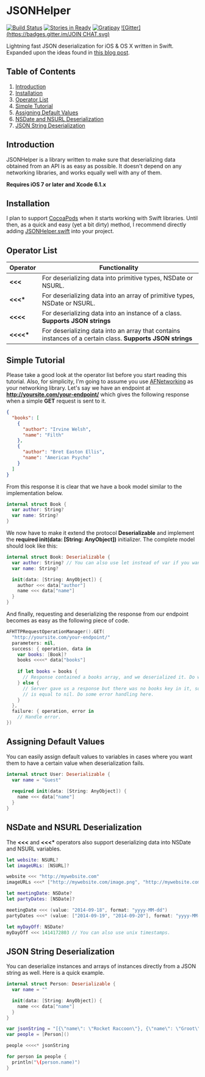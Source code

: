 
JSONHelper
==========
[![Build Status](https://travis-ci.org/isair/JSONHelper.svg?branch=master)](https://travis-ci.org/isair/JSONHelper)
[![Stories in Ready](https://badge.waffle.io/isair/JSONHelper.png?label=ready&title=Ready)](https://waffle.io/isair/JSONHelper)
[![Gratipay](https://img.shields.io/gratipay/bsencan91.svg)](https://gratipay.com/bsencan91/)
[![Gitter](https://badges.gitter.im/JOIN CHAT.svg)](https://gitter.im/isair/JSONHelper?utm_source=badge&utm_medium=badge&utm_campaign=pr-badge&utm_content=badge)

Lightning fast JSON deserialization for iOS &amp; OS X written in Swift. Expanded upon the ideas found in [this blog post](http://robots.thoughtbot.com/efficient-json-in-swift-with-functional-concepts-and-generics).

Table of Contents
--------------

1. [Introduction](#introduction)
2. [Installation](#installation)
3. [Operator List](#operator-list)
4. [Simple Tutorial](#simple-tutorial)
5. [Assigning Default Values](#assigning-default-values)
6. [NSDate and NSURL Deserialization](#nsdate-and-nsurl-deserialization)
7. [JSON String Deserialization](#json-string-deserialization)

Introduction
--------------

JSONHelper is a library written to make sure that deserializing data obtained from an API is as easy as possible. It doesn't depend on any networking libraries, and works equally well with any of them.

__Requires iOS 7 or later and Xcode 6.1.x__

Installation
--------------

I plan to support [CocoaPods](http://cocoapods.org) when it starts working with Swift libraries. Until then, as a quick and easy (yet a bit dirty) method, I recommend directly adding [JSONHelper.swift](https://raw.githubusercontent.com/isair/JSONHelper/master/JSONHelper/JSONHelper.swift) into your project.

Operator List
--------------

| Operator  | Functionality                                                                                              |
| --------- | ---------------------------------------------------------------------------------------------------------- |
| __<<<__   | For deserializing data into primitive types, NSDate or NSURL.                                              |
| __<<<*__  | For deserializing data into an array of primitive types, NSDate or NSURL.                                  |
| __<<<<__  | For deserializing data into an instance of a class. __Supports JSON strings__                              |
| __<<<<*__ | For deserializing data into an array that contains instances of a certain class. __Supports JSON strings__ |

Simple Tutorial
--------------

Please take a good look at the operator list before you start reading this tutorial. Also, for simplicity, I'm going to assume you use [AFNetworking](https://github.com/AFNetworking/AFNetworking) as your networking library. Let's say we have an endpoint at __http://yoursite.com/your-endpoint/__ which gives the following response when a simple __GET__ request is sent to it.

```json
{
  "books": [
    {
      "author": "Irvine Welsh",
      "name": "Filth"
    },
    {
      "author": "Bret Easton Ellis",
      "name": "American Psycho"
    }
  ]
}
```

From this response it is clear that we have a book model similar to the implementation below.

```swift
internal struct Book {
  var author: String?
  var name: String?
}
```

We now have to make it extend the protocol __Deserializable__ and implement the __required init(data: [String: AnyObject])__ initializer. The complete model should look like this:

```swift
internal struct Book: Deserializable {
  var author: String? // You can also use let instead of var if you want.
  var name: String?

  init(data: [String: AnyObject]) {
    author <<< data["author"]
    name <<< data["name"]
  }
}
```

And finally, requesting and deserializing the response from our endpoint becomes as easy as the following piece of code.

```swift
AFHTTPRequestOperationManager().GET(
  "http://yoursite.com/your-endpoint/"
  parameters: nil,
  success: { operation, data in
    var books: [Book]?
    books <<<<* data["books"]
    
    if let books = books {
      // Response contained a books array, and we deserialized it. Do what you want here.
    } else {
      // Server gave us a response but there was no books key in it, so the books variable
      // is equal to nil. Do some error handling here.
    }
  },
  failure: { operation, error in
    // Handle error.
})
```

Assigning Default Values
--------------

You can easily assign default values to variables in cases where you want them to have a certain value when deserialization fails.

````swift
internal struct User: Deserializable {
  var name = "Guest"
  
  required init(data: [String: AnyObject]) {
    name <<< data["name"]
  }
}
````

NSDate and NSURL Deserialization
--------------

The __<<<__ and __<<<*__ operators also support deserializing data into NSDate and NSURL variables.

````swift
let website: NSURL?
let imageURLs: [NSURL]?

website <<< "http://mywebsite.com"
imageURLs <<<* ["http://mywebsite.com/image.png", "http://mywebsite.com/anotherImage.png"]
````

````swift
let meetingDate: NSDate?
let partyDates: [NSDate]?

meetingDate <<< (value: "2014-09-18", format: "yyyy-MM-dd")
partyDates <<<* (value: ["2014-09-19", "2014-09-20"], format: "yyyy-MM-dd")

let myDayOff: NSDate?
myDayOff <<< 1414172803 // You can also use unix timestamps.
````

JSON String Deserialization
--------------

You can deserialize instances and arrays of instances directly from a JSON string as well. Here is a quick example.

````swift
internal struct Person: Deserializable {
  var name = ""

  init(data: [String: AnyObject]) {
    name <<< data["name"]
  }
}

var jsonString = "[{\"name\": \"Rocket Raccoon\"}, {\"name\": \"Groot\"}]"
var people = [Person]()

people <<<<* jsonString

for person in people {
  println("\(person.name)")
}
````

